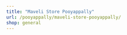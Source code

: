 ```yaml
---
title: "Maveli Store Pooyappally"
url: /pooyappally/maveli-store-pooyappally/
shop: general
---
```


